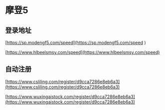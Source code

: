 # 摩登5

## 登录地址

[https://sp.modengf5.com/speed](https://sp.modengf5.com/speed )  

[https://www.hlbeelsmsy.com/speed](https://www.hlbeelsmsy.com/speed)

## 自动注册

[https://www.csliling.com/register/d9cca7286e8eb6a3](https://www.csliling.com/register/d9cca7286e8eb6a3)

[https://www.wuxingaistock.com/register/d9cca7286e8eb6a3](https://www.wuxingaistock.com/register/d9cca7286e8eb6a3)